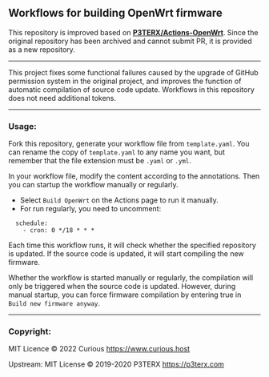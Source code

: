 ## Workflows for building OpenWrt firmware

This repository is improved based on **[P3TERX/Actions-OpenWrt](https://github.com/P3TERX/Actions-OpenWrt)**. Since the original repository has been archived and cannot submit PR, it is provided as a new repository.

- - -

This project fixes some functional failures caused by the upgrade of GitHub permission system in the original project, and improves the function of automatic compilation of source code update. Workflows in this repository does not need additional tokens.

- - -

### Usage:

Fork this repository, generate your workflow file from `template.yaml`. You can rename the copy of `template.yaml` to any name you want, but remember that the file extension must be `.yaml` or `.yml`.

In your workflow file, modify the content according to the annotations. 
Then you can startup the workflow manually or regularly. 
+ Select `Build OpenWrt` on the Actions page to run it manually.
+ For run regularly, you need to uncomment:
```
  schedule:
    - cron: 0 */18 * * *
``` 

Each time this workflow runs, it will check whether the specified repository is updated. If the source code is updated, it will start compiling the new firmware.

Whether the workflow is started manually or regularly, the compilation will only be triggered when the source code is updated. However, during manual startup, you can force firmware compilation by entering true in `Build new firmware anyway`.

- - -

### Copyright:
MIT Licence © 2022 Curious <https://www.curious.host> 

Upstream: MIT License © 2019-2020 P3TERX <https://p3terx.com>